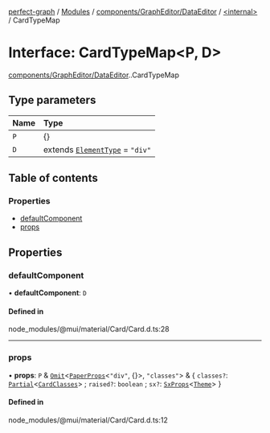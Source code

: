 [perfect-graph](../README.md) / [Modules](../modules.md) / [components/GraphEditor/DataEditor](../modules/components_GraphEditor_DataEditor.md) / [<internal\>](../modules/components_GraphEditor_DataEditor._internal_.md) / CardTypeMap

# Interface: CardTypeMap<P, D\>

[components/GraphEditor/DataEditor](../modules/components_GraphEditor_DataEditor.md).[<internal>](../modules/components_GraphEditor_DataEditor._internal_.md).CardTypeMap

## Type parameters

| Name | Type |
| :------ | :------ |
| `P` | {} |
| `D` | extends [`ElementType`](../modules/components_GraphEditor_DataEditor._internal_.md#elementtype) = ``"div"`` |

## Table of contents

### Properties

- [defaultComponent](components_GraphEditor_DataEditor._internal_.CardTypeMap.md#defaultcomponent)
- [props](components_GraphEditor_DataEditor._internal_.CardTypeMap.md#props)

## Properties

### defaultComponent

• **defaultComponent**: `D`

#### Defined in

node_modules/@mui/material/Card/Card.d.ts:28

___

### props

• **props**: `P` & [`Omit`](../modules/components_ClusterNodeContainer._internal_.md#omit)<[`PaperProps`](../modules/components_GraphEditor_DataEditor._internal_.md#paperprops)<``"div"``, {}\>, ``"classes"``\> & { `classes?`: [`Partial`](../modules/components_ClusterNodeContainer._internal_.md#partial)<[`CardClasses`](components_GraphEditor_DataEditor._internal_.CardClasses.md)\> ; `raised?`: `boolean` ; `sx?`: [`SxProps`](../modules/components_GraphEditor_DataEditor._internal_.md#sxprops)<[`Theme`](components_GraphEditor_DataEditor._internal_.Theme.md)\>  }

#### Defined in

node_modules/@mui/material/Card/Card.d.ts:12
